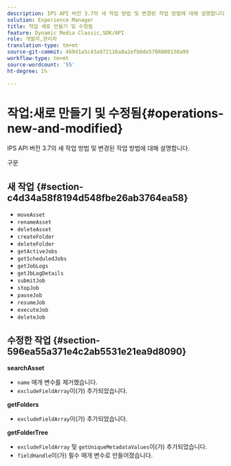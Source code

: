 ```yaml
---
description: IPS API 버전 3.7의 새 작업 방법 및 변경된 작업 방법에 대해 설명합니다.
solution: Experience Manager
title: 작업 새로 만들기 및 수정됨
feature: Dynamic Media Classic,SDK/API
role: 개발자,관리자
translation-type: tm+mt
source-git-commit: 469d1a5c43a972116a8a2efb0de5708800130a99
workflow-type: tm+mt
source-wordcount: '55'
ht-degree: 1%

---
```



# 작업:새로 만들기 및 수정됨{#operations-new-and-modified}

IPS API 버전 3.7의 새 작업 방법 및 변경된 작업 방법에 대해 설명합니다.

구문

## 새 작업 {#section-c4d34a58f8194d548fbe26ab3764ea58}

* `moveAsset`
* `renameAsset`
* `deleteAsset`
* `createFolder`
* `deleteFolder`
* `getActiveJobs`
* `getScheduledJobs`
* `getJobLogs`
* `getJbLogDetails`
* `submitJob`
* `stopJob`
* `pauseJob`
* `resumeJob`
* `executeJob`
* `deleteJob`

## 수정한 작업 {#section-596ea55a371e4c2ab5531e21ea9d8090}

**searchAsset**

* `name` 매개 변수를 제거했습니다.
* `excludeFieldArray`이(가) 추가되었습니다.

**getFolders**

* `excludeFieldArray`이(가) 추가되었습니다.

**getFolderTree**

* `excludeFieldArray` 및 `getUniqueMetadataValues`이(가) 추가되었습니다.
* `fieldHandle`이(가) 필수 매개 변수로 만들어졌습니다.

